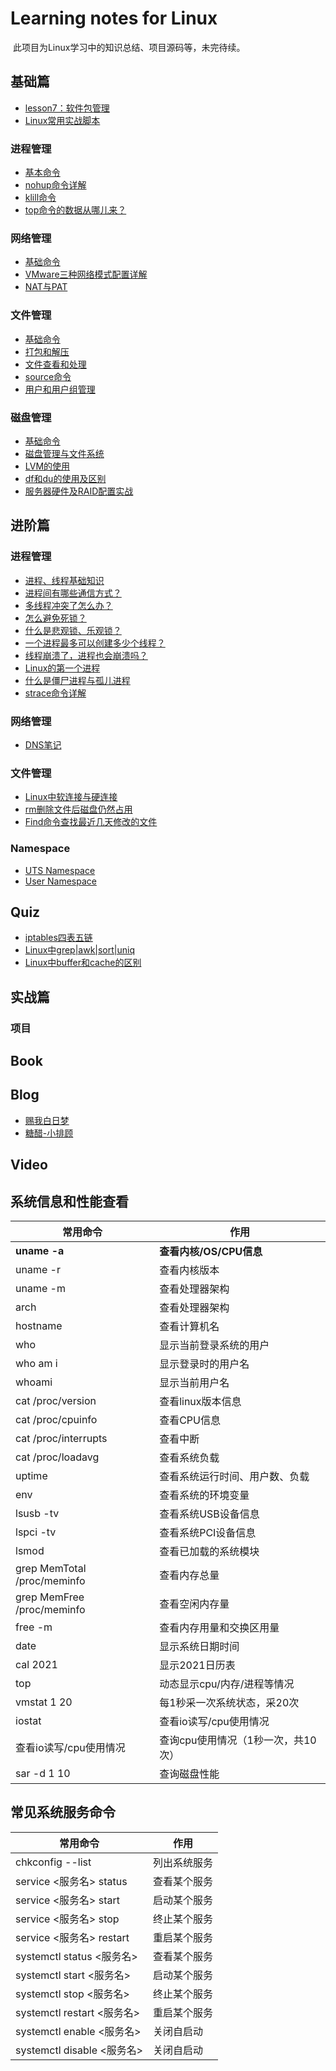 # Learning notes for Linux

​	此项目为Linux学习中的知识总结、项目源码等，未完待续。

## 基础篇

* [lesson7：软件包管理](./workspace/lesson7)
* [Linux常用实战脚本](https://blog.csdn.net/ver_mouth__/article/details/128812171)

### 进程管理

- [基本命令](./workspace/lesson6)
- [nohup命令详解](./workspace/lesson4)
- [klill命令](./workspace/lesson3)
- [top命令的数据从哪儿来？](./workspace/lesson9)

### 网络管理

- [基础命令](./workspace/lesson8)
- [VMware三种网络模式配置详解](https://blog.csdn.net/m0_61503020/article/details/128215674)
- [NAT与PAT](https://blog.csdn.net/ver_mouth__/article/details/123525355)

### 文件管理

- [基础命令](./workspace/lesson13)
- [打包和解压](./workspace/lesson1)
- [⽂件查看和处理](./workspace/lesson2)
- [source命令](./workspace/lesson5)
- [用户和用户组管理](./workspace/lesson10)

### 磁盘管理

- [基础命令](./workspace/lesson11)
- [磁盘管理与文件系统](https://blog.csdn.net/ver_mouth__/article/details/123819498)
- [LVM的使用](./workspace/lesson12)
- [df和du的使用及区别](https://blog.csdn.net/liuyang9909/article/details/123249917)
- [服务器硬件及RAID配置实战](https://blog.csdn.net/ver_mouth__/article/details/123849048)




## 进阶篇

### 进程管理 

- [进程、线程基础知识](https://xiaolincoding.com/os/4_process/process_base.html) 
- [进程间有哪些通信方式？](https://xiaolincoding.com/os/4_process/process_commu.html) 
- [多线程冲突了怎么办？](https://xiaolincoding.com/os/4_process/multithread_sync.html) 
- [怎么避免死锁？](https://xiaolincoding.com/os/4_process/deadlock.html) 
- [什么是悲观锁、乐观锁？](https://xiaolincoding.com/os/4_process/pessim_and_optimi_lock.html) 
- [一个进程最多可以创建多少个线程？](https://xiaolincoding.com/os/4_process/create_thread_max.html) 
- [线程崩溃了，进程也会崩溃吗？](https://xiaolincoding.com/os/4_process/thread_crash.html)
- [Linux的第一个进程](./workspace/senior/p3)
- [什么是僵尸进程与孤儿进程](https://blog.csdn.net/a745233700/article/details/120715371)
- [strace命令详解](https://www.cnblogs.com/machangwei-8/p/10388883.html)

### 网络管理

- [DNS笔记](https://www.cnblogs.com/ZhuChangwu/p/15241211.html)

### 文件管理

- [Linux中软连接与硬连接](./workspace/senior/p1)
- [rm删除文件后磁盘仍然占用](https://blog.csdn.net/zwe7616175/article/details/100728273)
- [Find命令查找最近几天修改的文件](https://blog.csdn.net/linux_hua130/article/details/120782534)

### Namespace

- [UTS Namespace](./workspace/namespace/uts-namespace)
- [User Namespace](./workspace/namespace/user-namespace)



## Quiz

- [iptables四表五链](https://mp.weixin.qq.com/s/bwK_ECwmL6OAjKHkiqGNpA)
- [Linux中grep|awk|sort|uniq](./workspace/senior/p2)
- [Linux中buffer和cache的区别](https://www.php.cn/linux-489224.html)



## 实战篇

### 项目



## Book



## Blog

- [赐我白日梦](https://www.cnblogs.com/ZhuChangwu/category/1509541.html)
- [糖醋-小排顾](https://blog.csdn.net/ver_mouth__?type=blog)

## Video



## 系统信息和性能查看

| 常用命令                    | 作用                               |
| --------------------------- | ---------------------------------- |
| **uname -a**                | **查看内核/OS/CPU信息**            |
| uname -r                    | 查看内核版本                       |
| uname -m                    | 查看处理器架构                     |
| arch                        | 查看处理器架构                     |
| hostname                    | 查看计算机名                       |
| who                         | 显示当前登录系统的⽤户             |
| who am i                    | 显示登录时的⽤户名                 |
| whoami                      | 显示当前⽤户名                     |
| cat /proc/version           | 查看linux版本信息                  |
| cat /proc/cpuinfo           | 查看CPU信息                        |
| cat /proc/interrupts        | 查看中断                           |
| cat /proc/loadavg           | 查看系统负载                       |
| uptime                      | 查看系统运⾏时间、⽤户数、负载     |
| env                         | 查看系统的环境变量                 |
| lsusb -tv                   | 查看系统USB设备信息                |
| lspci -tv                   | 查看系统PCI设备信息                |
| lsmod                       | 查看已加载的系统模块               |
| grep MemTotal /proc/meminfo | 查看内存总量                       |
| grep MemFree /proc/meminfo  | 查看空闲内存量                     |
| free -m                     | 查看内存⽤量和交换区⽤量           |
| date                        | 显示系统⽇期时间                   |
| cal 2021                    | 显示2021⽇历表                     |
| top                         | 动态显示cpu/内存/进程等情况        |
| vmstat 1 20                 | 每1秒采⼀次系统状态，采20次        |
| iostat                      | 查看io读写/cpu使⽤情况             |
| 查看io读写/cpu使⽤情况      | 查询cpu使⽤情况（1秒⼀次，共10次） |
| sar -d 1 10                 | 查询磁盘性能                       |



## 常⻅系统服务命令



| 常用命令                   | 作用         |
| -------------------------- | ------------ |
| chkconfig --list           | 列出系统服务 |
| service <服务名> status    | 查看某个服务 |
| service <服务名> start     | 启动某个服务 |
| service <服务名> stop      | 终⽌某个服务 |
| service <服务名> restart   | 重启某个服务 |
| systemctl status <服务名>  | 查看某个服务 |
| systemctl start <服务名>   | 启动某个服务 |
| systemctl stop <服务名>    | 终⽌某个服务 |
| systemctl restart <服务名> | 重启某个服务 |
| systemctl enable <服务名>  | 关闭⾃启动   |
| systemctl disable <服务名> | 关闭⾃启动   |

